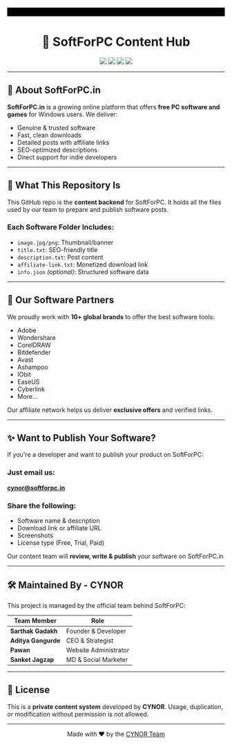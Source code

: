 

<p align="center">
  <img src="https://github.com/Cynor2020/SoftForPC-Content-Hub/blob/main/About/softforpc.gif" 
       alt="SoftForPC Banner" 
       style="width: 100%; height: 20px;" />
</p>



<h1 align="center">🚀 SoftForPC Content Hub</h1>

<p align="center">
  <img src="https://img.shields.io/badge/Platform-Windows-blue?style=for-the-badge&logo=windows" />
  <img src="https://img.shields.io/badge/Downloads-1M%2B-brightgreen?style=for-the-badge&logo=mega" />
  <img src="https://img.shields.io/badge/Partners-10%2B-yellow?style=for-the-badge&logo=trustpilot" />
  <img src="https://img.shields.io/badge/Maintained%20By-CYNOR-red?style=for-the-badge&logo=github" />
</p>

---

## 🧠 About SoftForPC.in

**SoftForPC.in** is a growing online platform that offers **free PC software and games** for Windows users. We deliver:

- Genuine & trusted software
- Fast, clean downloads
- Detailed posts with affiliate links
- SEO-optimized descriptions
- Direct support for indie developers

---

## 📂 What This Repository Is

This GitHub repo is the **content backend** for SoftForPC. It holds all the files used by our team to prepare and publish software posts.

### Each Software Folder Includes:
- `image.jpg/png`: Thumbnail/banner
- `title.txt`: SEO-friendly title
- `description.txt`: Post content
- `affiliate-link.txt`: Monetized download link
- `info.json` *(optional)*: Structured software data


---

## 🤝 Our Software Partners

We proudly work with **10+ global brands** to offer the best software tools:

- Adobe
- Wondershare
- CorelDRAW
- Bitdefender
- Avast
- Ashampoo
- IObit
- EaseUS
- Cyberlink
- More...

Our affiliate network helps us deliver **exclusive offers** and verified links.

---

## ✨ Want to Publish Your Software?

If you're a developer and want to publish your product on SoftForPC:

### Just email us:
**cynor@softforpc.in**

### Share the following:
- Software name & description
- Download link or affiliate URL
- Screenshots
- License type (Free, Trial, Paid)

Our content team will **review, write & publish** your software on SoftForPC.in

---

## 🛠 Maintained By - CYNOR

This project is managed by the official team behind SoftForPC:

| Team Member      | Role                   |
|------------------|------------------------|
| **Sarthak Gadakh**  | Founder & Developer     |
| **Aditya Gangurde** | CEO & Strategist        |
| **Pawan**           | Website Administrator   |
| **Sanket Jagzap**   | MD & Social Marketer    |


---

## 🔐 License

This is a **private content system** developed by **CYNOR**. Usage, duplication, or modification without permission is not allowed.

---

<p align="center">
  Made with ❤️ by the <a href="https://cynor2020.github.io/cynor/" target="_blank">CYNOR Team</a>
</p>
